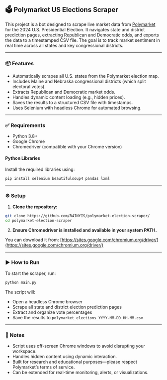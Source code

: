 ## 🗳️ Polymarket US Elections Scraper

This project is a bot designed to scrape live market data from [Polymarket](https://polymarket.com/elections) for the 2024 U.S. Presidential Election. It navigates state and district prediction pages, extracting Republican and Democratic odds, and exports the data to a timestamped CSV file. The goal is to track market sentiment in real time across all states and key congressional districts.

---

### 📦 Features

* Automatically scrapes all U.S. states from the Polymarket election map.
* Includes Maine and Nebraska congressional districts (which split electoral votes).
* Extracts Republican and Democratic market odds.
* Handles dynamic content loading (e.g., hidden prices).
* Saves the results to a structured CSV file with timestamps.
* Uses Selenium with headless Chrome for automated browsing.

---

### ✅ Requirements

* Python 3.8+
* Google Chrome
* Chromedriver (compatible with your Chrome version)

#### Python Libraries

Install the required libraries using:

```bash
pip install selenium beautifulsoup4 pandas lxml
```

---

### ⚙️ Setup

1. **Clone the repository:**

```bash
git clone https://github.com/R4INYIS/polymarket-election-scraper/
cd polymarket-election-scraper
```

2. **Ensure Chromedriver is installed and available in your system PATH.**

You can download it from:
[https://sites.google.com/chromium.org/driver/](https://sites.google.com/chromium.org/driver/)

---

### ▶️ How to Run

To start the scraper, run:

```bash
python main.py
```

The script will:

* Open a headless Chrome browser
* Scrape all state and district election prediction pages
* Extract and organize vote percentages
* Save the results to `polymarket_elections_YYYY-MM-DD_HH-MM.csv`

---

### 📝 Notes

* Script uses off-screen Chrome windows to avoid disrupting your workspace.
* Handles hidden content using dynamic interaction.
* Built for research and educational purposes—please respect Polymarket’s terms of service.
* Can be extended for real-time monitoring, alerts, or visualizations.
